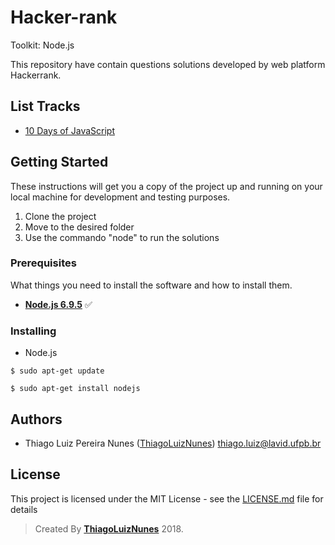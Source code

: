 # Hacker-rank

Toolkit: Node.js

This repository have contain questions solutions developed by web platform Hackerrank.

## List Tracks

- [10 Days of JavaScript](https://github.com/ThiagoLuizNunes/hacker-rank/tree/master/10Days-of-Javascript)

## Getting Started

These instructions will get you a copy of the project up and running on your local machine for development and testing purposes. 

1. Clone the project
2. Move to the desired folder
3. Use the commando "node" to run the solutions

### Prerequisites

What things you need to install the software and how to install them. 

* **[Node.js 6.9.5](http://nodejs.org/en/)** :white_check_mark:

### Installing  

- Node.js 
```
$ sudo apt-get update
```
```
$ sudo apt-get install nodejs
```

## Authors

* Thiago Luiz Pereira Nunes ([ThiagoLuizNunes](https://github.com/ThiagoLuizNunes)) thiago.luiz@lavid.ufpb.br

## License

This project is licensed under the MIT License - see the [LICENSE.md](LICENSE.md) file for details

>Created By **[ThiagoLuizNunes](https://www.linkedin.com/in/thiago-luiz-507483112/)** 2018.
